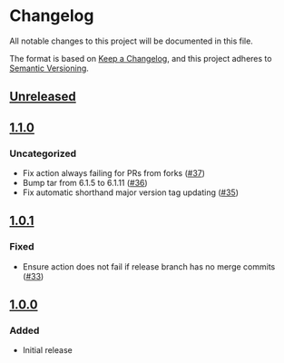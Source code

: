 # Changelog
All notable changes to this project will be documented in this file.

The format is based on [Keep a Changelog](https://keepachangelog.com/en/1.0.0/),
and this project adheres to [Semantic Versioning](https://semver.org/spec/v2.0.0.html).

## [Unreleased]

## [1.1.0]
### Uncategorized
- Fix action always failing for PRs from forks ([#37](https://github.com/MetaMask/action-require-additional-reviewer/pull/37))
- Bump tar from 6.1.5 to 6.1.11 ([#36](https://github.com/MetaMask/action-require-additional-reviewer/pull/36))
- Fix automatic shorthand major version tag updating ([#35](https://github.com/MetaMask/action-require-additional-reviewer/pull/35))

## [1.0.1]
### Fixed
- Ensure action does not fail if release branch has no merge commits ([#33](https://github.com/MetaMask/action-require-additional-reviewer/pull/33))

## [1.0.0]
### Added
- Initial release

[Unreleased]: https://github.com/MetaMask/action-require-additional-reviewer/compare/v1.1.0...HEAD
[1.1.0]: https://github.com/MetaMask/action-require-additional-reviewer/compare/v1.0.1...v1.1.0
[1.0.1]: https://github.com/MetaMask/action-require-additional-reviewer/compare/v1.0.0...v1.0.1
[1.0.0]: https://github.com/MetaMask/action-require-additional-reviewer/releases/tag/v1.0.0
